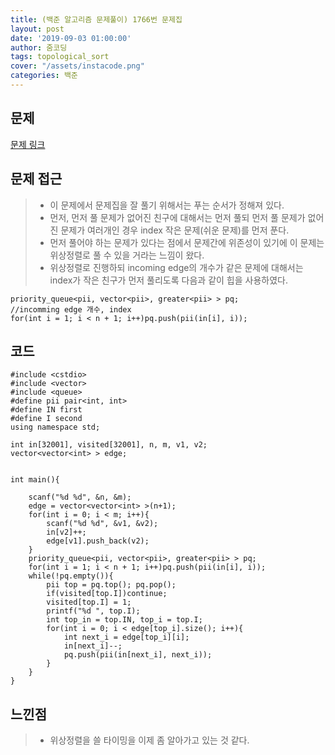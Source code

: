 ```yaml
---
title: (백준 알고리즘 문제풀이) 1766번 문제집
layout: post
date: '2019-09-03 01:00:00'
author: 줌코딩
tags: topological_sort
cover: "/assets/instacode.png"
categories: 백준
---
```


## 문제

[문제 링크](https://www.acmicpc.net/problem/1766)

## 문제 접근

>* 이 문제에서 문제집을 잘 풀기 위해서는 푸는 순서가 정해져 있다.
>* 먼저, 먼저 풀 문제가 없어진 친구에 대해서는 먼저 풀되 먼저 풀 문제가 없어진 문제가 여러개인 경우  index 작은 문제(쉬운 문제)를 먼저 푼다.
>* 먼저 풀어야 하는 문제가 있다는 점에서 문제간에 위존성이 있기에 이 문제는 위상정렬로 풀 수 있을 거라는 느낌이 왔다.
>* 위상정렬로 진행하되 incoming edge의 개수가 같은 문제에 대해서는 index가 작은 친구가 먼저 풀리도록 다음과 같이 힙을 사용하였다.

    priority_queue<pii, vector<pii>, greater<pii> > pq;
    //incomming edge 개수, index
    for(int i = 1; i < n + 1; i++)pq.push(pii(in[i], i));

## 코드

    #include <cstdio>
    #include <vector>
    #include <queue>
    #define pii pair<int, int> 
    #define IN first
    #define I second
    using namespace std;

    int in[32001], visited[32001], n, m, v1, v2;
    vector<vector<int> > edge;


    int main(){
        
        scanf("%d %d", &n, &m);
        edge = vector<vector<int> >(n+1);
        for(int i = 0; i < m; i++){
            scanf("%d %d", &v1, &v2);
            in[v2]++;
            edge[v1].push_back(v2);
        }
        priority_queue<pii, vector<pii>, greater<pii> > pq;
        for(int i = 1; i < n + 1; i++)pq.push(pii(in[i], i));
        while(!pq.empty()){
            pii top = pq.top(); pq.pop();
            if(visited[top.I])continue;
            visited[top.I] = 1;
            printf("%d ", top.I);
            int top_in = top.IN, top_i = top.I;
            for(int i = 0; i < edge[top_i].size(); i++){
                int next_i = edge[top_i][i];
                in[next_i]--;
                pq.push(pii(in[next_i], next_i));
            }
        }
    }

## 느낀점

>* 위상정렬을 쓸 타이밍을 이제 좀 알아가고 있는 것 같다.
